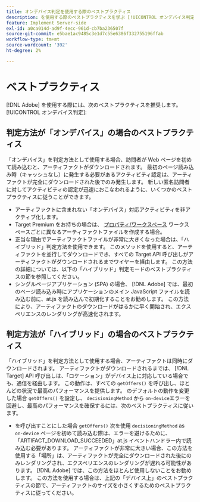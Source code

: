 ```yaml
---
title: オンデバイス判定を使用する際のベストプラクティス
description: を使用する際のベストプラクティスを学ぶ [!UICONTROL オンデバイス判定] in [!DNL Adobe Target]
feature: Implement Server-side
exl-id: a0ca014d-ad9f-4ecc-961d-cb7ba236507f
source-git-commit: e5bae1ac9485c3e1d7c55e6386f332755196ffab
workflow-type: tm+mt
source-wordcount: '392'
ht-degree: 2%

---
```


# ベストプラクティス

[!DNL Adobe] を使用する際には、次のベストプラクティスを推奨します。 [!UICONTROL オンデバイス判定]:

## 判定方法が「オンデバイス」の場合のベストプラクティス

「オンデバイス」を判定方法として使用する場合、訪問者が Web ページを初めて読み込むと、アーティファクトがダウンロードされます。 最初のページ読み込み時（キャッシュなし）に発生する必要があるアクティビティ認定は、アーティファクトが完全にダウンロードされた後でのみ発生します。 新しい匿名訪問者に対してアクティビティの認定が迅速におこなわれるように、いくつかのベストプラクティスに従うことができます。

* アーティファクトに含まれない「オンデバイス」対応アクティビティを非アクティブ化します。
* Target Premium をお持ちの場合は、 [プロパティ/ワークスペース](https://experienceleague.adobe.com/docs/target/using/administer/manage-users/enterprise/property-channel.html?lang=ja) ワークスペースごとに異なるアーティファクトファイルを作成する場合。
* 正当な理由でアーティファクトファイルが非常に大きくなった場合は、「ハイブリッド」判定方法を使用できます。 このメソッドを使用すると、アーティファクトを並行してダウンロードでき、すべての Target API 呼び出しがアーティファクトがダウンロードされるまでワイヤーを経由します。 この方法の詳細については、以下の「ハイブリッド」判定モードのベストプラクティスの節を参照してください。
* シングルページアプリケーション (SPA) の場合、 [!DNL Adobe] では、最初のページ読み込み時にアプリケーションのメイン JavaScript ファイルを読み込む前に、at.js を読み込んで初期化することをお勧めします。 この方法により、アーティファクトのダウンロードがはるかに早く開始され、エクスペリエンスのレンダリングが高速化されます。

## 判定方法が「ハイブリッド」の場合のベストプラクティス

「ハイブリッド」を判定方法として使用する場合、アーティファクトは同時にダウンロードされます。 アーティファクトがダウンロードされるまでは、 [!DNL Target] API 呼び出しは、「ロケーション」がデバイス上に対応している場合でも、通信を経由します。 この動作は、すべての `getOffers()` を呼び出し、ほとんどの状況で最高のパフォーマンスを提供します。 のデフォルトの動作を変更した場合 `getOffers()` を設定し、 `decisioningMethod` から `on-device`エラーを回避し、最高のパフォーマンスを確保するには、次のベストプラクティスに従います。

* を呼び出すことにした場合 `getOffers()` 次を使用 `decisioningMethod` as `on-device` ページを初めて読み込む際は、エラーを避けるために、「ARTIFACT_DOWNLOAD_SUCCEEDED」at.js イベントハンドラー内で読み込む必要があります。 アーティファクトが非常に大きい場合、この方法を使用する「場所」は、アーティファクトが完全にダウンロードされた後にのみレンダリングされ、エクスペリエンスのレンダリングが遅れる可能性があります。 [!DNL Adobe] では、この方法をほとんど使用しないことをお勧めします。 この方法を使用する場合は、上記の「デバイス上」のベストプラクティスの節で、アーティファクトのサイズを小さくするためのベストプラクティスに従ってください。

